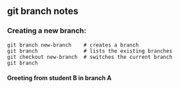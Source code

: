 ## git branch notes

### Creating a new branch:

```
git branch new-branch    # creates a branch
git branch               # lists the existing branches
git checkout new-branch  # switches the current branch
git branch
```

#### Greeting from student B in branch A
